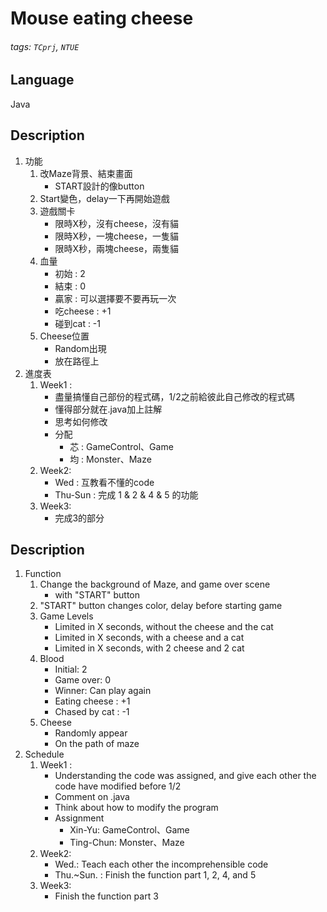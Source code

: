 # Mouse eating cheese
###### tags: `TCprj`, `NTUE`
## Language
Java
## Description
1. 功能
    1. 改Maze背景、結束畫面
        * START設計的像button
    2. Start變色，delay一下再開始遊戲
    3. 遊戲關卡
        * 限時X秒，沒有cheese，沒有貓
        * 限時X秒，一塊cheese，一隻貓
        * 限時X秒，兩塊cheese，兩隻貓
    4. 血量
        * 初始 : 2
        * 結束 : 0
        * 贏家 : 可以選擇要不要再玩一次
        * 吃cheese : +1
        * 碰到cat : -1
    5. Cheese位置
        * Random出現
        * 放在路徑上
1. 進度表
    1. Week1 : 
        * 盡量搞懂自己部份的程式碼，1/2之前給彼此自己修改的程式碼
        * 懂得部分就在.java加上註解
        * 思考如何修改
        * 分配
            * 芯 : GameControl、Game
            * 均 : Monster、Maze
    3. Week2: 
        * Wed :  互教看不懂的code
        * Thu-Sun : 完成 1 & 2 & 4 & 5 的功能
    4. Week3:
        * 完成3的部分

## Description
1. Function
    1. Change the background of Maze, and game over scene
        * with "START" button
    2. "START" button changes color, delay before starting game
    3. Game Levels
        * Limited in X seconds, without the cheese and the cat
        * Limited in X seconds, with a cheese and a cat
        * Limited in X seconds, with 2 cheese and 2 cat
    4. Blood
        * Initial: 2
        * Game over: 0
        * Winner: Can play again
        * Eating cheese : +1
        * Chased by cat : -1
    5. Cheese
        * Randomly appear
        * On the path of maze
1. Schedule
    1. Week1 : 
        * Understanding the code was assigned, and give each other the code have modified before 1/2
        * Comment on .java
        * Think about how to modify the program
        * Assignment
            * Xin-Yu: GameControl、Game
            * Ting-Chun: Monster、Maze
    3. Week2: 
        * Wed.: Teach each other the incomprehensible code
        * Thu.~Sun. : Finish the function part 1, 2, 4, and 5
    4. Week3:
        * Finish the function part 3
